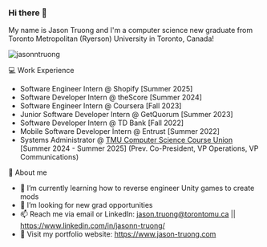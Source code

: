 ### Hi there 👋

My name is Jason Truong and I'm a computer science new graduate from Toronto Metropolitan (Ryerson) University in Toronto, Canada!

<p align="left"> <img src="https://komarev.com/ghpvc/?username=jasonntruong&label=Profile%20views&color=0e75b6&style=flat" alt="jasonntruong" /> </p>

💻 Work Experience
- Software Engineer Intern @ Shopify [Summer 2025]
- Software Developer Intern @ theScore [Summer 2024]
- Software Engineer Intern @ Coursera [Fall 2023]
- Junior Software Developer Intern @ GetQuorum [Summer 2023]
- Software Developer Intern @ TD Bank [Fall 2022]
- Mobile Software Developer Intern @ Entrust [Summer 2022]
- Systems Administrator @ [TMU Computer Science Course Union](https://www.tmucscu.com) [Summer 2024 - Summer 2025] (Prev. Co-President, VP Operations, VP Communications)

👦 About me
- 🌱 I’m currently learning how to reverse engineer Unity games to create mods
- 🤔 I’m looking for new grad opportunities
- 📫 Reach me via email or LinkedIn: jason.truong@torontomu.ca || https://www.linkedin.com/in/jasonn-truong/
- 💬 Visit my portfolio website: https://www.jason-truong.com
